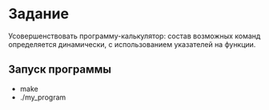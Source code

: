 # Задание  
Усовершенствовать программу-калькулятор: состав возможных
команд определяется динамически, с использованием указателей на функции.  
 
## Запуск программы  
 - make  
 - ./my_program  
